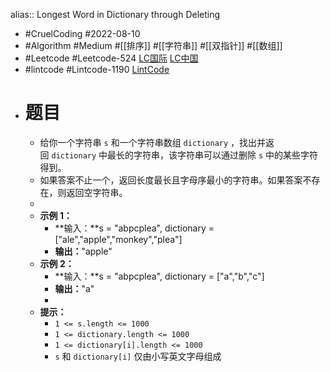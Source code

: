alias:: Longest Word in Dictionary through Deleting

- #CruelCoding #2022-08-10
- #Algorithm #Medium #[[排序]] #[[字符串]] #[[双指针]] #[[数组]]
- #Leetcode #Leetcode-524 [LC国际](https://leetcode.com/problems/longest-word-in-dictionary-through-deleting/) [LC中国](https://leetcode.cn/problems/longest-word-in-dictionary-through-deleting/)
- #lintcode #Lintcode-1190 [LintCode](https://www.lintcode.com/problem/1190/)
- # 题目
	- 给你一个字符串 `s` 和一个字符串数组 `dictionary` ，找出并返回 `dictionary` 中最长的字符串，该字符串可以通过删除 `s` 中的某些字符得到。
	- 如果答案不止一个，返回长度最长且字母序最小的字符串。如果答案不存在，则返回空字符串。
	-
	- **示例 1：**
		- **输入：**s = "abpcplea", dictionary = ["ale","apple","monkey","plea"]
		- **输出：**"apple"
	- **示例 2：**
		- **输入：**s = "abpcplea", dictionary = ["a","b","c"]
		- **输出：**"a"
		-
	- **提示：**
		- `1 <= s.length <= 1000`
		- `1 <= dictionary.length <= 1000`
		- `1 <= dictionary[i].length <= 1000`
		- `s` 和 `dictionary[i]` 仅由小写英文字母组成